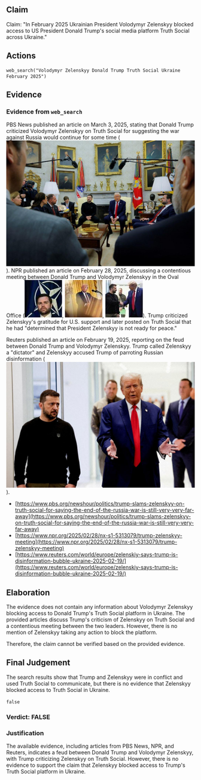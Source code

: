 ## Claim
Claim: "In February 2025 Ukrainian President Volodymyr Zelenskyy blocked access to US President Donald Trump's social media platform Truth Social across Ukraine."

## Actions
```
web_search("Volodymyr Zelenskyy Donald Trump Truth Social Ukraine February 2025")
```

## Evidence
### Evidence from `web_search`
PBS News published an article on March 3, 2025, stating that Donald Trump criticized Volodymyr Zelenskyy on Truth Social for suggesting the war against Russia would continue for some time (![image 1567](media/2025-08-07_18-50-1754592628-069882.jpg)). NPR published an article on February 28, 2025, discussing a contentious meeting between Donald Trump and Volodymyr Zelenskyy in the Oval Office (![image 1572](media/2025-08-07_18-50-1754592644-705128.jpg), ![image 1569](media/2025-08-07_18-50-1754592639-153450.jpg), ![image 1570](media/2025-08-07_18-50-1754592640-602508.jpg)). Trump criticized Zelenskyy's gratitude for U.S. support and later posted on Truth Social that he had "determined that President Zelenskyy is not ready for peace."

Reuters published an article on February 19, 2025, reporting on the feud between Donald Trump and Volodymyr Zelenskyy. Trump called Zelenskyy a "dictator" and Zelenskyy accused Trump of parroting Russian disinformation (![image 1573](media/2025-08-07_18-50-1754592657-229427.jpg)).

*   [https://www.pbs.org/newshour/politics/trump-slams-zelenskyy-on-truth-social-for-saying-the-end-of-the-russia-war-is-still-very-very-far-away](https://www.pbs.org/newshour/politics/trump-slams-zelenskyy-on-truth-social-for-saying-the-end-of-the-russia-war-is-still-very-very-far-away)
*   [https://www.npr.org/2025/02/28/nx-s1-5313079/trump-zelenskyy-meeting](https://www.npr.org/2025/02/28/nx-s1-5313079/trump-zelenskyy-meeting)
*   [https://www.reuters.com/world/europe/zelenskiy-says-trump-is-disinformation-bubble-ukraine-2025-02-19/](https://www.reuters.com/world/europe/zelenskiy-says-trump-is-disinformation-bubble-ukraine-2025-02-19/)


## Elaboration
The evidence does not contain any information about Volodymyr Zelenskyy blocking access to Donald Trump's Truth Social platform in Ukraine. The provided articles discuss Trump's criticism of Zelenskyy on Truth Social and a contentious meeting between the two leaders. However, there is no mention of Zelenskyy taking any action to block the platform.

Therefore, the claim cannot be verified based on the provided evidence.


## Final Judgement
The search results show that Trump and Zelenskyy were in conflict and used Truth Social to communicate, but there is no evidence that Zelenskyy blocked access to Truth Social in Ukraine.

`false`

### Verdict: FALSE

### Justification
The available evidence, including articles from PBS News, NPR, and Reuters, indicates a feud between Donald Trump and Volodymyr Zelenskyy, with Trump criticizing Zelenskyy on Truth Social. However, there is no evidence to support the claim that Zelenskyy blocked access to Trump's Truth Social platform in Ukraine.
